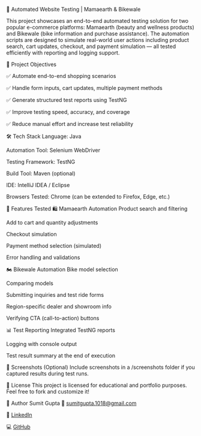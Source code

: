 🧪 Automated Website Testing | Mamaearth & Bikewale

This project showcases an end-to-end automated testing solution for two popular e-commerce platforms: Mamaearth (beauty and wellness products) and Bikewale (bike information and purchase assistance). The automation scripts are designed to simulate real-world user actions including product search, cart updates, checkout, and payment simulation — all tested efficiently with reporting and logging support.

📌 Project Objectives

✅ Automate end-to-end shopping scenarios

✅ Handle form inputs, cart updates, multiple payment methods

✅ Generate structured test reports using TestNG

✅ Improve testing speed, accuracy, and coverage

✅ Reduce manual effort and increase test reliability

🛠️ Tech Stack
Language: Java

Automation Tool: Selenium WebDriver

Testing Framework: TestNG

Build Tool: Maven (optional)

IDE: IntelliJ IDEA / Eclipse

Browsers Tested: Chrome (can be extended to Firefox, Edge, etc.)

🚀 Features Tested
🛍️ Mamaearth Automation
Product search and filtering

Add to cart and quantity adjustments

Checkout simulation

Payment method selection (simulated)

Error handling and validations

🏍️ Bikewale Automation
Bike model selection

Comparing models

Submitting inquiries and test ride forms

Region-specific dealer and showroom info

Verifying CTA (call-to-action) buttons

📊 Test Reporting
Integrated TestNG reports

Logging with console output

Test result summary at the end of execution

📸 Screenshots (Optional)
Include screenshots in a /screenshots folder if you captured results during test runs.

📄 License
This project is licensed for educational and portfolio purposes. Feel free to fork and customize it!

🙌 Author
Sumit Gupta
📧 sumitgupta.1018@gmail.com

🔗 [LinkedIn](https://www.linkedin.com/in/sumitgupta1018/)

💻 [GitHub](https://github.com/Sumit-1018)

